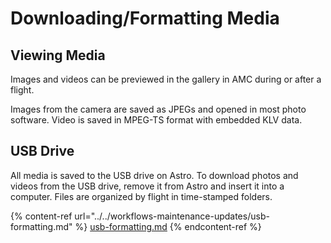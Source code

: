 # Downloading/Formatting Media

## Viewing Media

Images and videos can be previewed in the gallery in AMC during or after a flight.

Images from the camera are saved as JPEGs and opened in most photo software. Video is saved in MPEG-TS format with embedded KLV data.&#x20;

## USB Drive

All media is saved to the USB drive on Astro. To download photos and videos from the USB drive, remove it from Astro and insert it into a computer. Files are organized by flight in time-stamped folders.

{% content-ref url="../../workflows-maintenance-updates/usb-formatting.md" %}
[usb-formatting.md](../../workflows-maintenance-updates/usb-formatting.md)
{% endcontent-ref %}

